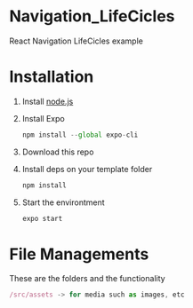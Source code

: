 # Navigation_LifeCicles
React Navigation LifeCicles example

# Installation

1. Install [node.js](https://nodejs.org/en/)
2. Install Expo

   ```jsx
   npm install --global expo-cli
   ```

3. Download this repo
4. Install deps on your template folder

   ```jsx
   npm install
   ```

5. Start the environtment

   ```jsx
   expo start
   ```


# File Managements

These are the folders and the functionality

```jsx
/src/assets -> for media such as images, etc

```
